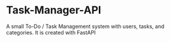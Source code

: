 # Task-Manager-API
A small To-Do / Task Management system with users, tasks, and categories. It is created with FastAPI
